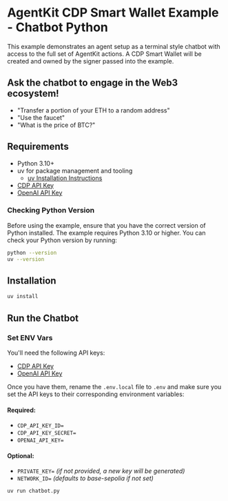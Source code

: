 # AgentKit CDP Smart Wallet Example - Chatbot Python

This example demonstrates an agent setup as a terminal style chatbot with access to the full set of AgentKit actions. A CDP Smart Wallet will be created and owned by the signer passed into the example.

## Ask the chatbot to engage in the Web3 ecosystem!
- "Transfer a portion of your ETH to a random address"
- "Use the faucet"
- "What is the price of BTC?"

## Requirements
- Python 3.10+
- uv for package management and tooling
  - [uv Installation Instructions](https://github.com/astral-sh/uv?tab=readme-ov-file#installation)
- [CDP API Key](https://portal.cdp.coinbase.com/access/api)
- [OpenAI API Key](https://platform.openai.com/docs/quickstart#create-and-export-an-api-key)

### Checking Python Version
Before using the example, ensure that you have the correct version of Python installed. The example requires Python 3.10 or higher. You can check your Python version by running:

```bash
python --version
uv --version
```

## Installation
```bash
uv install
```

## Run the Chatbot

### Set ENV Vars

You'll need the following API keys:
- [CDP API Key](https://portal.cdp.coinbase.com/access/api)
- [OpenAI API Key](https://platform.openai.com/docs/quickstart#create-and-export-an-api-key)

Once you have them, rename the `.env.local` file to `.env` and make sure you set the API keys to their corresponding environment variables:

#### Required:
  - `CDP_API_KEY_ID=`
  - `CDP_API_KEY_SECRET=`
  - `OPENAI_API_KEY=`

#### Optional:
  - `PRIVATE_KEY=` *(if not provided, a new key will be generated)*
  - `NETWORK_ID=` *(defaults to base-sepolia if not set)*

```bash
uv run chatbot.py
``` 
